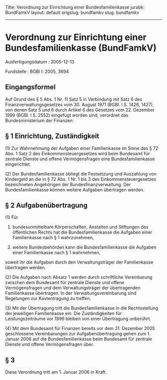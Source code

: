 Title: Verordnung zur Einrichtung einer Bundesfamilienkasse
jurabk: BundFamkV
layout: default
origslug: bundfamkv
slug: bundfamkv

---

# Verordnung zur Einrichtung einer Bundesfamilienkasse (BundFamkV)

Ausfertigungsdatum
:   2005-12-13

Fundstelle
:   BGBl I: 2005, 3694



## Eingangsformel

Auf Grund des § 5 Abs. 1 Nr. 11 Satz 5 in Verbindung mit Satz 6 des
Finanzverwaltungsgesetzes vom 30. August 1971 (BGBl. I S. 1426, 1427),
von denen Satz 5 und 6 durch Artikel 6 des Gesetzes vom 22. Dezember
1999 (BGBl. I S. 2552) eingefügt worden sind, verordnet das
Bundesministerium der Finanzen:


## § 1 Einrichtung, Zuständigkeit

(1) Zur Wahrnehmung der Aufgaben einer Familienkasse im Sinne des § 72
Abs. 1 Satz 2 des Einkommensteuergesetzes wird beim Bundesamt für
zentrale Dienste und offene Vermögensfragen eine Bundesfamilienkasse
eingerichtet.

(2) Der Bundesfamilienkasse obliegt die Festsetzung und Auszahlung von
Kindergeld an die in § 72 Abs. 1 Nr. 1 bis 3 des
Einkommensteuergesetzes bezeichneten Angehörigen der
Bundesfinanzverwaltung. Der Bundesfamilienkasse können weitere
Aufgaben übertragen werden.


## § 2 Aufgabenübertragung

(1) Für

1.  bundesunmittelbare Körperschaften, Anstalten und Stiftungen des
    öffentlichen Rechts hat die Bundesfamilienkasse die Aufgaben einer
    Familienkasse nach § 1 wahrzunehmen,


2.  weitere Bundesbehörden kann die Bundesfamilienkasse die Aufgaben einer
    Familienkasse nach § 1 wahrnehmen,



soweit ihr die Aufgaben durch den Verwaltungsträger der Familienkasse
übertragen werden.

(2) Die Aufgaben nach Absatz 1 werden durch schriftliche Vereinbarung
zwischen dem Bundesamt für zentrale Dienste und offene Vermögensfragen
und dem Verwaltungsträger der übertragenden Familienkasse übertragen.
In der Verwaltungsvereinbarung sind Regelungen zur Kostentragung zu
treffen.

(3) Mit der Übertragung tritt die Bundesfamilienkasse in die
Rechtsstellung der jeweiligen Familienkasse ein. Die Zuständigkeiten
für Leistungszeiträume vor 1996 bleiben von einer Übertragung
unberührt.

(4) Mit dem Bundesamt für Finanzen bereits vor dem 31. Dezember 2005
geschlossene Vereinbarungen zur Aufgabenübertragung gehen zum 1.
Januar 2006 auf die Bundesfamilienkasse beim Bundesamt für zentrale
Dienste und offene Vermögensfragen über.


## § 3

Diese Verordnung tritt am 1. Januar 2006 in Kraft.

